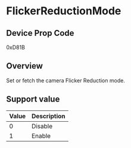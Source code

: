 # FlickerReductionMode

## Device Prop Code

0xD81B

## Overview

Set or fetch the camera Flicker Reduction mode.

## Support value

| Value | Description |
|:---|:---|
| 0 | Disable |
| 1 | Enable |


